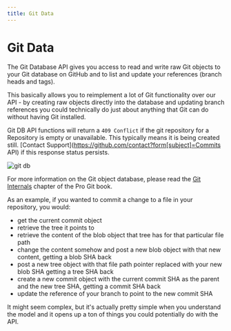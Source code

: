 ```yaml
---
title: Git Data
---
```


# Git Data

The Git Database API gives you access to read and write raw Git objects
to your Git database on GitHub and to list and update your references
(branch heads and tags).

This basically allows you to reimplement a lot of Git functionality over
our API - by creating raw objects directly into the database and updating
branch references you could technically do just about anything that Git
can do without having Git installed.

Git DB API functions will return a `409 Conflict` if the git repository for a Repository is empty
or unavailable.  This typically means it is being created still.  [Contact
Support](https://github.com/contact?form[subject]=Commits API) if this response status persists.

![git db](http://git-scm.com/figures/18333fig0904-tn.png)

For more information on the Git object database, please read the
[Git Internals](http://git-scm.com/book/en/v1/Git-Internals) chapter of
the Pro Git book.

As an example, if you wanted to commit a change to a file in your
repository, you would:

* get the current commit object
* retrieve the tree it points to
* retrieve the content of the blob object that tree has for that particular file path
* change the content somehow and post a new blob object with that new content, getting a blob SHA back
* post a new tree object with that file path pointer replaced with your new blob SHA getting a tree SHA back
* create a new commit object with the current commit SHA as the parent and the new tree SHA, getting a commit SHA back
* update the reference of your branch to point to the new commit SHA

It might seem complex, but it's actually pretty simple when you understand
the model and it opens up a ton of things you could potentially do with the API.
